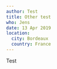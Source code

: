 ```yaml
---
author: Test
title: Other test
who: Jens
date: 13 Apr 2019
location:
  city: Bordeaux
  country: France
---
```

Test
